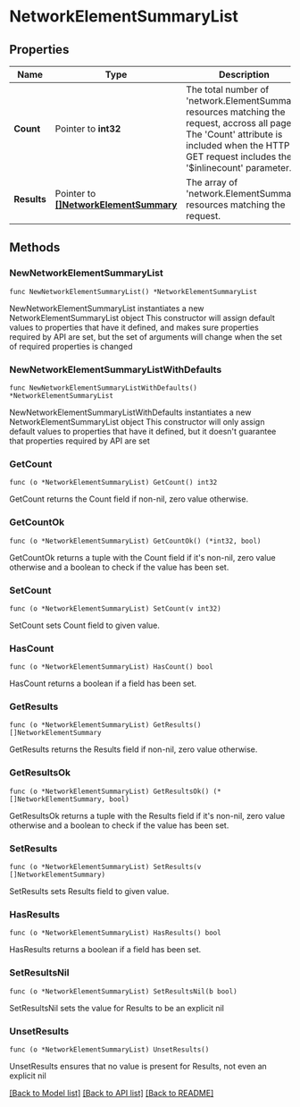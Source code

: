 # NetworkElementSummaryList

## Properties

Name | Type | Description | Notes
------------ | ------------- | ------------- | -------------
**Count** | Pointer to **int32** | The total number of &#39;network.ElementSummary&#39; resources matching the request, accross all pages. The &#39;Count&#39; attribute is included when the HTTP GET request includes the &#39;$inlinecount&#39; parameter. | [optional] 
**Results** | Pointer to [**[]NetworkElementSummary**](NetworkElementSummary.md) | The array of &#39;network.ElementSummary&#39; resources matching the request. | [optional] 

## Methods

### NewNetworkElementSummaryList

`func NewNetworkElementSummaryList() *NetworkElementSummaryList`

NewNetworkElementSummaryList instantiates a new NetworkElementSummaryList object
This constructor will assign default values to properties that have it defined,
and makes sure properties required by API are set, but the set of arguments
will change when the set of required properties is changed

### NewNetworkElementSummaryListWithDefaults

`func NewNetworkElementSummaryListWithDefaults() *NetworkElementSummaryList`

NewNetworkElementSummaryListWithDefaults instantiates a new NetworkElementSummaryList object
This constructor will only assign default values to properties that have it defined,
but it doesn't guarantee that properties required by API are set

### GetCount

`func (o *NetworkElementSummaryList) GetCount() int32`

GetCount returns the Count field if non-nil, zero value otherwise.

### GetCountOk

`func (o *NetworkElementSummaryList) GetCountOk() (*int32, bool)`

GetCountOk returns a tuple with the Count field if it's non-nil, zero value otherwise
and a boolean to check if the value has been set.

### SetCount

`func (o *NetworkElementSummaryList) SetCount(v int32)`

SetCount sets Count field to given value.

### HasCount

`func (o *NetworkElementSummaryList) HasCount() bool`

HasCount returns a boolean if a field has been set.

### GetResults

`func (o *NetworkElementSummaryList) GetResults() []NetworkElementSummary`

GetResults returns the Results field if non-nil, zero value otherwise.

### GetResultsOk

`func (o *NetworkElementSummaryList) GetResultsOk() (*[]NetworkElementSummary, bool)`

GetResultsOk returns a tuple with the Results field if it's non-nil, zero value otherwise
and a boolean to check if the value has been set.

### SetResults

`func (o *NetworkElementSummaryList) SetResults(v []NetworkElementSummary)`

SetResults sets Results field to given value.

### HasResults

`func (o *NetworkElementSummaryList) HasResults() bool`

HasResults returns a boolean if a field has been set.

### SetResultsNil

`func (o *NetworkElementSummaryList) SetResultsNil(b bool)`

 SetResultsNil sets the value for Results to be an explicit nil

### UnsetResults
`func (o *NetworkElementSummaryList) UnsetResults()`

UnsetResults ensures that no value is present for Results, not even an explicit nil

[[Back to Model list]](../README.md#documentation-for-models) [[Back to API list]](../README.md#documentation-for-api-endpoints) [[Back to README]](../README.md)


